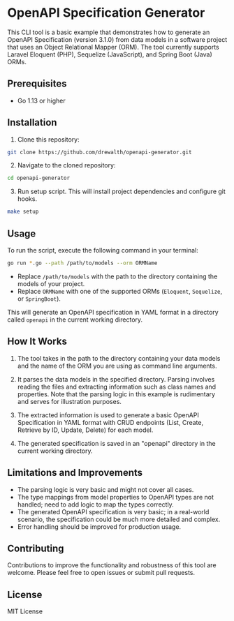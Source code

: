 # OpenAPI Specification Generator

This CLI tool is a basic example that demonstrates how to generate an OpenAPI Specification (version 3.1.0) from data models in a software project that uses an Object Relational Mapper (ORM). The tool currently supports Laravel Eloquent (PHP), Sequelize (JavaScript), and Spring Boot (Java) ORMs.

## Prerequisites

- Go 1.13 or higher

## Installation

1. Clone this repository:
```bash
git clone https://github.com/drewalth/openapi-generator.git
```
2. Navigate to the cloned repository:
```bash
cd openapi-generator
```
3. Run setup script. This will install project dependencies and configure git hooks.
```bash
make setup
```

## Usage

To run the script, execute the following command in your terminal:

```bash
go run *.go --path /path/to/models --orm ORMName
```

- Replace `/path/to/models` with the path to the directory containing the models of your project.
- Replace `ORMName` with one of the supported ORMs (`Eloquent`, `Sequelize`, or `SpringBoot`).

This will generate an OpenAPI specification in YAML format in a directory called `openapi` in the current working directory.

## How It Works

1. The tool takes in the path to the directory containing your data models and the name of the ORM you are using as command line arguments.

2. It parses the data models in the specified directory. Parsing involves reading the files and extracting information such as class names and properties. Note that the parsing logic in this example is rudimentary and serves for illustration purposes.

3. The extracted information is used to generate a basic OpenAPI Specification in YAML format with CRUD endpoints (List, Create, Retrieve by ID, Update, Delete) for each model.

4. The generated specification is saved in an "openapi" directory in the current working directory.

## Limitations and Improvements

- The parsing logic is very basic and might not cover all cases.
- The type mappings from model properties to OpenAPI types are not handled; need to add logic to map the types correctly.
- The generated OpenAPI specification is very basic; in a real-world scenario, the specification could be much more detailed and complex.
- Error handling should be improved for production usage.

## Contributing

Contributions to improve the functionality and robustness of this tool are welcome. Please feel free to open issues or submit pull requests.

## License

MIT License
